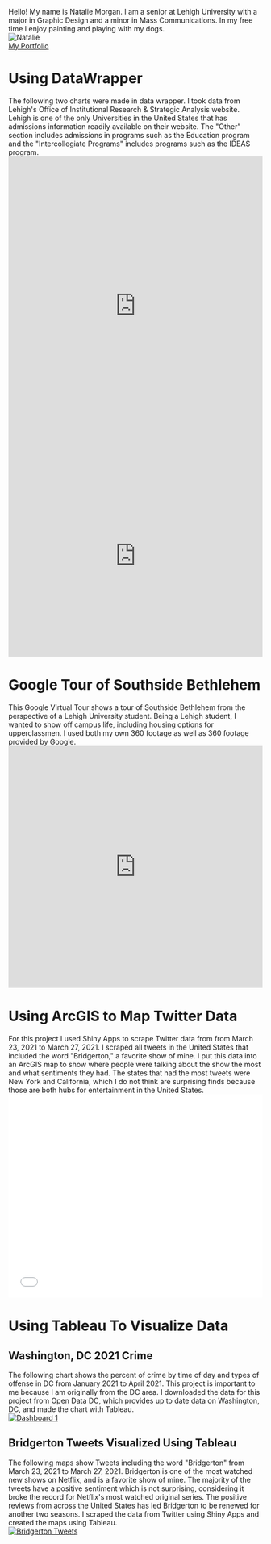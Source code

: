
Hello! My name is Natalie Morgan. I am a senior at Lehigh University with a major in Graphic Design and a minor in Mass Communications. In my free time I enjoy painting and playing with my dogs.
<br>
![Natalie](https://pbs.twimg.com/profile_images/1262767254485286912/4wUwC9Xc_400x400.jpg)
<br>
[My Portfolio](https://nataliehm.myportfolio.com)
<br>
<h1> Using DataWrapper </h1>
The following two charts were made in data wrapper. I took data from Lehigh's Office of Institutional Research & Strategic Analysis website. Lehigh is one of the only Universities in the United States that has admissions information readily available on their website. The "Other" section includes admissions in programs such as the Education program and the "Intercollegiate Programs" includes programs such as the IDEAS program.
<iframe title="Lehigh Enrollment Fall 2020" aria-label="chart" id="datawrapper-chart-HR2IL" src="https://datawrapper.dwcdn.net/HR2IL/3/" scrolling="no" frameborder="0" style="width: 0; min-width: 100% !important; border: none;" height="592"></iframe><script type="text/javascript">!function(){"use strict";window.addEventListener("message",(function(a){if(void 0!==a.data["datawrapper-height"])for(var e in a.data["datawrapper-height"]){var t=document.getElementById("datawrapper-chart-"+e)||document.querySelector("iframe[src*='"+e+"']");t&&(t.style.height=a.data["datawrapper-height"][e]+"px")}}))}();
</script>
<br>
<iframe title="Percentage of Enrollment in Each Lehigh Undergraduate College from 2010 to 2020" aria-label="Interactive line chart" id="datawrapper-chart-VPdOi" src="https://datawrapper.dwcdn.net/VPdOi/1/" scrolling="no" frameborder="0" style="width: 0; min-width: 100% !important; border: none;" height="400"></iframe><script type="text/javascript">!function(){"use strict";window.addEventListener("message",(function(a){if(void 0!==a.data["datawrapper-height"])for(var e in a.data["datawrapper-height"]){var t=document.getElementById("datawrapper-chart-"+e)||document.querySelector("iframe[src*='"+e+"']");t&&(t.style.height=a.data["datawrapper-height"][e]+"px")}}))}();
</script>
<h1> Google Tour of Southside Bethlehem</h1>
This Google Virtual Tour shows a tour of Southside Bethlehem from the perspective of a Lehigh University student. Being a Lehigh student, I wanted to show off campus life, including housing options for upperclassmen. I used both my own 360 footage as well as 360 footage provided by Google.
<iframe width="100%" height="480px" src="https://poly.google.com/view/22NqbHqfoj6/embed?chrome=min" frameborder="0" style="border:none;" allowvr="yes" allow="vr; xr; accelerometer; magnetometer; gyroscope; autoplay;" allowfullscreen mozallowfullscreen="true" webkitallowfullscreen="true" onmousewheel="" ></iframe>
<h1> Using ArcGIS to Map Twitter Data </h1>
For this project I used Shiny Apps to scrape Twitter data from from March 23, 2021 to March 27, 2021. I scraped all tweets in the United States that included the word "Bridgerton," a favorite show of mine. I put this data into an ArcGIS map to show where people were talking about the show the most and what sentiments they had. The states that had the most tweets were New York and California, which I do not think are surprising finds because those are both hubs for entertainment in the United States.
<style>.embed-container {position: relative; padding-bottom: 80%; height: 0; max-width: 100%;} .embed-container iframe, .embed-container object, .embed-container iframe{position: absolute; top: 0; left: 0; width: 100%; height: 100%;} small{position: absolute; z-index: 40; bottom: 0; margin-bottom: -15px;}</style><div class="embed-container"><iframe width="500" height="400" frameborder="0" scrolling="no" marginheight="0" marginwidth="0" title="Bridgerton Tweet Map" src="//lu.maps.arcgis.com/apps/Embed/index.html?webmap=24f4698753e04daa99c53e3b47136495&extent=-95.7303,30.8546,-52.6639,48.9149&home=true&zoom=true&previewImage=false&scale=true&search=true&searchextent=true&legend=true&disable_scroll=true&theme=light"></iframe></div>
<h1>Using Tableau To Visualize Data</h1>
<h2> Washington, DC 2021 Crime </h2>
The following chart shows the percent of crime by time of day and types of offense in DC from January 2021 to April 2021. This project is important to me because I am originally from the DC area. I downloaded the data for this project from Open Data DC, which provides up to date data on Washington, DC, and made the chart with Tableau.
<div class='tableauPlaceholder' id='viz1620951038941' style='position: relative'><noscript><a href='#'><img alt='Dashboard 1 ' src='https:&#47;&#47;public.tableau.com&#47;static&#47;images&#47;DC&#47;DCCrimeTypebyLocationandTimeNatalie&#47;Dashboard1&#47;1_rss.png' style='border: none' /></a></noscript><object class='tableauViz' style='display:none;'><param name='host_url' value='https%3A%2F%2Fpublic.tableau.com%2F' /> <param name='embed_code_version' value='3' /> <param name='site_root' value='' /><param name='name' value='DCCrimeTypebyLocationandTimeNatalie&#47;Dashboard1' /><param name='tabs' value='no' /><param name='toolbar' value='yes' /><param name='static_image' value='https:&#47;&#47;public.tableau.com&#47;static&#47;images&#47;DC&#47;DCCrimeTypebyLocationandTimeNatalie&#47;Dashboard1&#47;1.png' /> <param name='animate_transition' value='yes' /><param name='display_static_image' value='yes' /><param name='display_spinner' value='yes' /><param name='display_overlay' value='yes' /><param name='display_count' value='yes' /><param name='language' value='en' /><param name='filter' value='publish=yes' /></object></div> <script type='text/javascript'> var divElement = document.getElementById('viz1620951038941'); var vizElement = divElement.getElementsByTagName('object')[0]; if ( divElement.offsetWidth > 800 ) { vizElement.style.width='100%';vizElement.style.height=(divElement.offsetWidth*0.75)+'px';} else if ( divElement.offsetWidth > 500 ) { vizElement.style.width='100%';vizElement.style.height=(divElement.offsetWidth*0.75)+'px';} else { vizElement.style.width='100%';vizElement.style.height='877px';}                    var scriptElement = document.createElement('script'); scriptElement.src = 'https://public.tableau.com/javascripts/api/viz_v1.js'; vizElement.parentNode.insertBefore(scriptElement, vizElement); </script>
<h2> Bridgerton Tweets Visualized Using Tableau </h2>
The following maps show Tweets including the word "Bridgerton" from March 23, 2021 to March 27, 2021. Bridgerton is one of the most watched new shows on Netflix, and is a favorite show of mine. The majority of the tweets have a positive sentiment which is not surprising, considering it broke the record for Netflix's most watched original series. The positive reviews from across the United States has led Bridgerton to be renewed for another two seasons. I scraped the data from Twitter using Shiny Apps and created the maps using Tableau.

<div class='tableauPlaceholder' id='viz1618798381257' style='position: relative'><noscript><a href='#'><img alt='Bridgerton Tweets ' src='https:&#47;&#47;public.tableau.com&#47;static&#47;images&#47;JF&#47;JF6C6JK8N&#47;1_rss.png' style='border: none' /></a></noscript><object class='tableauViz' style='display:none;'><param name='host_url' value='https%3A%2F%2Fpublic.tableau.com%2F' /> <param name='embed_code_version' value='3' /> <param name='path' value='shared&#47;JF6C6JK8N' /> <param name='toolbar' value='yes' /><param name='static_image' value='https:&#47;&#47;public.tableau.com&#47;static&#47;images&#47;JF&#47;JF6C6JK8N&#47;1.png' /> <param name='animate_transition' value='yes' /><param name='display_static_image' value='yes' /><param name='display_spinner' value='yes' /><param name='display_overlay' value='yes' /><param name='display_count' value='yes' /><param name='language' value='en' /><param name='filter' value='publish=yes' /></object></div> <script type='text/javascript'> var divElement = document.getElementById('viz1618798381257'); var vizElement = divElement.getElementsByTagName('object')[0]; vizElement.style.width='1016px';vizElement.style.height='991px'; var scriptElement = document.createElement('script'); scriptElement.src = 'https://public.tableau.com/javascripts/api/viz_v1.js'; vizElement.parentNode.insertBefore(scriptElement, vizElement); </script>
